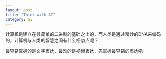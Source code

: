 ```yaml
---
layout: post
title: "Think with AI"
category: ai
---
```


计算机是建立在最简单的二进制的基础之上的，而人类是通过精妙的DNA来编码的，计算机与人类的智慧之间有什么相似点呢？

最容易掌握的是文字表达，最难的是视频表达，先掌握最容易的表达吧。
